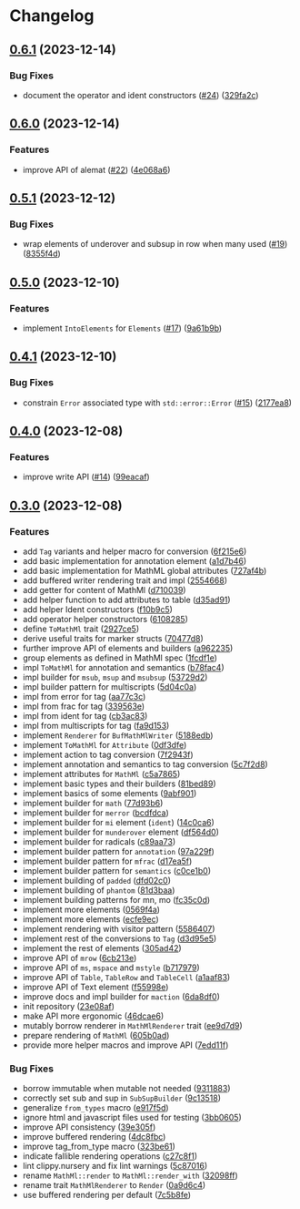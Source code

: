 # Changelog

## [0.6.1](https://github.com/nfejzic/alemat/compare/v0.6.0...v0.6.1) (2023-12-14)


### Bug Fixes

* document the operator and ident constructors ([#24](https://github.com/nfejzic/alemat/issues/24)) ([329fa2c](https://github.com/nfejzic/alemat/commit/329fa2c94e30b918223418977f5fac151614d664))

## [0.6.0](https://github.com/nfejzic/alemat/compare/v0.5.1...v0.6.0) (2023-12-14)


### Features

* improve API of alemat ([#22](https://github.com/nfejzic/alemat/issues/22)) ([4e068a6](https://github.com/nfejzic/alemat/commit/4e068a6b96dfdae4ddcff34163abd068a3b4a7b3))

## [0.5.1](https://github.com/nfejzic/alemat/compare/v0.5.0...v0.5.1) (2023-12-12)


### Bug Fixes

* wrap elements of underover and subsup in row when many used ([#19](https://github.com/nfejzic/alemat/issues/19)) ([8355f4d](https://github.com/nfejzic/alemat/commit/8355f4d17172d54ab5f8276233686884e4aa56e2))

## [0.5.0](https://github.com/nfejzic/alemat/compare/v0.4.1...v0.5.0) (2023-12-10)


### Features

* implement `IntoElements` for `Elements` ([#17](https://github.com/nfejzic/alemat/issues/17)) ([9a61b9b](https://github.com/nfejzic/alemat/commit/9a61b9b8642b4dcd281e27452f978dfcd695fbcf))

## [0.4.1](https://github.com/nfejzic/alemat/compare/v0.4.0...v0.4.1) (2023-12-10)


### Bug Fixes

* constrain `Error` associated type with `std::error::Error` ([#15](https://github.com/nfejzic/alemat/issues/15)) ([2177ea8](https://github.com/nfejzic/alemat/commit/2177ea8da922371088156496f1cfe1e23a661ccd))

## [0.4.0](https://github.com/nfejzic/alemat/compare/v0.3.0...v0.4.0) (2023-12-08)


### Features

* improve write API ([#14](https://github.com/nfejzic/alemat/issues/14)) ([99eacaf](https://github.com/nfejzic/alemat/commit/99eacaf4ab51a19bdab7ba3b320b08039f5c5266))

## [0.3.0](https://github.com/nfejzic/alemat/compare/v0.2.0...v0.3.0) (2023-12-08)


### Features

* add `Tag` variants and helper macro for conversion ([6f215e6](https://github.com/nfejzic/alemat/commit/6f215e6e8bea22b5c7ba9406bd48086f21727166))
* add basic implementation for annotation element ([a1d7b46](https://github.com/nfejzic/alemat/commit/a1d7b4605ff526a0b59a67cfe91c35d12c480e25))
* add basic implementation for MathML global attributes ([727af4b](https://github.com/nfejzic/alemat/commit/727af4be1793089629d63a48e10a56c23424f814))
* add buffered writer rendering trait and impl ([2554668](https://github.com/nfejzic/alemat/commit/2554668abb8882e11e87032b583995eff747a916))
* add getter for content of MathMl ([d710039](https://github.com/nfejzic/alemat/commit/d710039c40f2fdcb098bbe6b23e5696e77a3ba2c))
* add helper function to add attributes to table ([d35ad91](https://github.com/nfejzic/alemat/commit/d35ad911764d185a625d6d8a1b7fd65b98434c2a))
* add helper Ident constructors ([f10b9c5](https://github.com/nfejzic/alemat/commit/f10b9c5dc00cca686dce085090e0f7a932fdf304))
* add operator helper constructors ([6108285](https://github.com/nfejzic/alemat/commit/61082856206d13d3cf98c99a017112a9b11b0d08))
* define `ToMathMl` trait ([2927ce5](https://github.com/nfejzic/alemat/commit/2927ce5560d8a617e283f596e6f8c6fb9a7f0a9f))
* derive useful traits for marker structs ([70477d8](https://github.com/nfejzic/alemat/commit/70477d81ac208b946ff72b40c426fb9f8c65bccd))
* further improve API of elements and builders ([a962235](https://github.com/nfejzic/alemat/commit/a962235986341fa577f1ee04b7ad489fb7ef7871))
* group elements as defined in MathMl spec ([1fcdf1e](https://github.com/nfejzic/alemat/commit/1fcdf1e4c66b8f0249bb063ca180d6e394436d94))
* impl `ToMathMl` for annotation and semantics ([b78fac4](https://github.com/nfejzic/alemat/commit/b78fac450bcea49118654194fee7cc135fd10fd8))
* impl builder for `msub`, `msup` and `msubsup` ([53729d2](https://github.com/nfejzic/alemat/commit/53729d279417477ae41c0b865ee2c954e3e18ec4))
* impl builder pattern for multiscripts ([5d04c0a](https://github.com/nfejzic/alemat/commit/5d04c0a187c8447326c7c0d121f1d4cc7f9672e5))
* impl from error for tag ([aa77c3c](https://github.com/nfejzic/alemat/commit/aa77c3cc44ddee04213e44bc02b89cfc38f5939b))
* impl from frac for tag ([339563e](https://github.com/nfejzic/alemat/commit/339563ebed9133358713fe949d837b09367e83ce))
* impl from ident for tag ([cb3ac83](https://github.com/nfejzic/alemat/commit/cb3ac83bedb7bd9b04f8b10f34db114113b38f75))
* impl from multiscripts for tag ([fa9d153](https://github.com/nfejzic/alemat/commit/fa9d1539a96a8ce448b654c3b5571f40f2c87a58))
* implement `Renderer` for `BufMathMlWriter` ([5188edb](https://github.com/nfejzic/alemat/commit/5188edb377ffa348dc96192336a7b6b847dae623))
* implement `ToMathMl` for `Attribute` ([0df3dfe](https://github.com/nfejzic/alemat/commit/0df3dfefc648c69a845921369fc6ea08b2a2fc8d))
* implement action to tag conversion ([7f2943f](https://github.com/nfejzic/alemat/commit/7f2943fa57d5d7a02013d1f10426326e8060a74d))
* implement annotation and semantics to tag conversion ([5c7f2d8](https://github.com/nfejzic/alemat/commit/5c7f2d844517b19ab1e7bde657b18bcb8c490880))
* implement attributes for `MathMl` ([c5a7865](https://github.com/nfejzic/alemat/commit/c5a7865cf3e73a379f91553d2e0fef42896ec202))
* implement basic types and their builders ([81bed89](https://github.com/nfejzic/alemat/commit/81bed89dd4fa4fb420ad1fb918305e90269afd70))
* implement basics of some elements ([9abf901](https://github.com/nfejzic/alemat/commit/9abf9017182648579e0a273315da84f706f0b13c))
* implement builder for `math` ([77d93b6](https://github.com/nfejzic/alemat/commit/77d93b6eed2148a07e056dea55731fb3368b541a))
* implement builder for `merror` ([bcdfdca](https://github.com/nfejzic/alemat/commit/bcdfdca156fb4ef5735170162083e690ff058a16))
* implement builder for `mi` element (`ident`) ([14c0ca6](https://github.com/nfejzic/alemat/commit/14c0ca6fb3fb7a7786e1fcdde289b738bf0d925e))
* implement builder for `munderover` element ([df564d0](https://github.com/nfejzic/alemat/commit/df564d0e2084146542a850d4ebaccdab517df989))
* implement builder for radicals ([c89aa73](https://github.com/nfejzic/alemat/commit/c89aa732775a2251b325caadb6536429679f5cad))
* implement builder pattern for `annotation` ([97a229f](https://github.com/nfejzic/alemat/commit/97a229fd9559fca836896974d74425337e037ffc))
* implement builder pattern for `mfrac` ([d17ea5f](https://github.com/nfejzic/alemat/commit/d17ea5f1b1d475c57675692ab620284da9d10069))
* implement builder pattern for `semantics` ([c0ce1b0](https://github.com/nfejzic/alemat/commit/c0ce1b09048ceed54a75e612ba0d0ba91be06f96))
* implement building of `padded` ([dfd02c0](https://github.com/nfejzic/alemat/commit/dfd02c03f41931c598c26f5548fde21b01223881))
* implement building of `phantom` ([81d3baa](https://github.com/nfejzic/alemat/commit/81d3baad4dca448027d1f97d41b4c9e992ec005c))
* implement building patterns for mn, mo ([fc35c0d](https://github.com/nfejzic/alemat/commit/fc35c0d4299591ffd44a009d1b165925cfed3513))
* implement more elements ([0569f4a](https://github.com/nfejzic/alemat/commit/0569f4a72b0a863e27e2fd26fe1548ab13b887b8))
* implement more elements ([ecfe9ec](https://github.com/nfejzic/alemat/commit/ecfe9eca5e4e454ec5cbb14171e240c11acc628d))
* implement rendering with visitor pattern ([5586407](https://github.com/nfejzic/alemat/commit/5586407e03bbd55adb6b19f80e91f14a0770f4e2))
* implement rest of the conversions to `Tag` ([d3d95e5](https://github.com/nfejzic/alemat/commit/d3d95e5ebda98149d0ff9e718987f2895b4cb2e2))
* implement the rest of elements ([305ad42](https://github.com/nfejzic/alemat/commit/305ad42a4e14c7aa377f936f972140f42451537b))
* improve API of `mrow` ([6cb213e](https://github.com/nfejzic/alemat/commit/6cb213e1fa015744c556065458426b7b66e6c4c8))
* improve API of `ms`, `mspace` and `mstyle` ([b717979](https://github.com/nfejzic/alemat/commit/b717979a89d07cca0b8700a5f3cf34012107870e))
* improve API of `Table`, `TableRow` and `TableCell` ([a1aaf83](https://github.com/nfejzic/alemat/commit/a1aaf83a43a5542ce85634c22a2b116238fc81fc))
* improve API of Text element ([f55998e](https://github.com/nfejzic/alemat/commit/f55998e515ec901240cba4272b16ca3a48fa34fe))
* improve docs and impl builder for `maction` ([6da8df0](https://github.com/nfejzic/alemat/commit/6da8df0febbdebe9103a9dbf87e2923e251d2b12))
* init repository ([23e08af](https://github.com/nfejzic/alemat/commit/23e08af49ea3b3c6cbb56464ef5bee74cb398b7a))
* make API more ergonomic ([46dcae6](https://github.com/nfejzic/alemat/commit/46dcae6f4a5b7814ff5a175bb7e7a04fb22a21cb))
* mutably borrow renderer in `MathMlRenderer` trait ([ee9d7d9](https://github.com/nfejzic/alemat/commit/ee9d7d948e0364e38ffa9f245e122d45eefa9a73))
* prepare rendering of `MathMl` ([605b0ad](https://github.com/nfejzic/alemat/commit/605b0ad3d5b4e012dd15d52798ec6b13f28d17b5))
* provide more helper macros and improve API ([7edd11f](https://github.com/nfejzic/alemat/commit/7edd11fa15cdcffc4491eb20789ca0bb69142274))


### Bug Fixes

* borrow immutable when mutable not needed ([9311883](https://github.com/nfejzic/alemat/commit/93118835c1c0d9c2366e89f2f9e42ab6e54d14e9))
* correctly set sub and sup in `SubSupBuilder` ([9c13518](https://github.com/nfejzic/alemat/commit/9c13518ed2d573d9d9593d9a0185856498a25343))
* generalize `from_types` macro ([e917f5d](https://github.com/nfejzic/alemat/commit/e917f5d1ab357e501d4472f095b966cdf4cd83b4))
* ignore html and javascript files used for testing ([3bb0605](https://github.com/nfejzic/alemat/commit/3bb0605500b7a5bcc8f9126b7c3a1f96f663dc58))
* improve API consistency ([39e305f](https://github.com/nfejzic/alemat/commit/39e305ff1699e5356b2a5765ab31ef8901efec9a))
* improve buffered rendering ([4dc8fbc](https://github.com/nfejzic/alemat/commit/4dc8fbc2f7f6be59ad1499e0bae14cc6120894fa))
* improve tag_from_type macro ([323be61](https://github.com/nfejzic/alemat/commit/323be61aa81931eec82417f2a1c2189814f9de06))
* indicate fallible rendering operations ([c27c8f1](https://github.com/nfejzic/alemat/commit/c27c8f13b1ae1ea4fb45b9ddd13149622e4ef226))
* lint clippy.nursery and fix lint warnings ([5c87016](https://github.com/nfejzic/alemat/commit/5c8701634a6131566583c254075c5b94b42abbbe))
* rename `MathMl::render` to `MathMl::render_with` ([32098ff](https://github.com/nfejzic/alemat/commit/32098ff81d46023c3708cebfe4c903e4d2228810))
* rename trait `MathMlRenderer` to `Render` ([0a9d6c4](https://github.com/nfejzic/alemat/commit/0a9d6c487e77f85d79d53911ba7313046326f874))
* use buffered rendering per default ([7c5b8fe](https://github.com/nfejzic/alemat/commit/7c5b8fe0aa67fe840c9bb844132d7195dd6f4d50))
